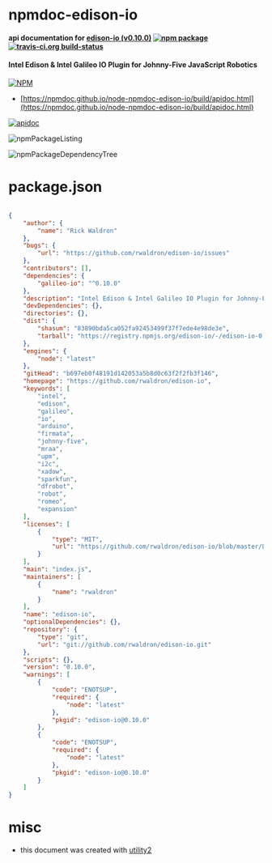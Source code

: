 # npmdoc-edison-io

#### api documentation for  [edison-io (v0.10.0)](https://github.com/rwaldron/edison-io)  [![npm package](https://img.shields.io/npm/v/npmdoc-edison-io.svg?style=flat-square)](https://www.npmjs.org/package/npmdoc-edison-io) [![travis-ci.org build-status](https://api.travis-ci.org/npmdoc/node-npmdoc-edison-io.svg)](https://travis-ci.org/npmdoc/node-npmdoc-edison-io)

#### Intel Edison & Intel Galileo IO Plugin for Johnny-Five JavaScript Robotics

[![NPM](https://nodei.co/npm/edison-io.png?downloads=true&downloadRank=true&stars=true)](https://www.npmjs.com/package/edison-io)

- [https://npmdoc.github.io/node-npmdoc-edison-io/build/apidoc.html](https://npmdoc.github.io/node-npmdoc-edison-io/build/apidoc.html)

[![apidoc](https://npmdoc.github.io/node-npmdoc-edison-io/build/screenCapture.buildCi.browser.%252Ftmp%252Fbuild%252Fapidoc.html.png)](https://npmdoc.github.io/node-npmdoc-edison-io/build/apidoc.html)

![npmPackageListing](https://npmdoc.github.io/node-npmdoc-edison-io/build/screenCapture.npmPackageListing.svg)

![npmPackageDependencyTree](https://npmdoc.github.io/node-npmdoc-edison-io/build/screenCapture.npmPackageDependencyTree.svg)



# package.json

```json

{
    "author": {
        "name": "Rick Waldron"
    },
    "bugs": {
        "url": "https://github.com/rwaldron/edison-io/issues"
    },
    "contributors": [],
    "dependencies": {
        "galileo-io": "^0.10.0"
    },
    "description": "Intel Edison & Intel Galileo IO Plugin for Johnny-Five JavaScript Robotics",
    "devDependencies": {},
    "directories": {},
    "dist": {
        "shasum": "83890bda5ca052fa92453499f37f7ede4e98de3e",
        "tarball": "https://registry.npmjs.org/edison-io/-/edison-io-0.10.0.tgz"
    },
    "engines": {
        "node": "latest"
    },
    "gitHead": "b697eb0f48191d142053a5b8d0c63f2f2fb3f146",
    "homepage": "https://github.com/rwaldron/edison-io",
    "keywords": [
        "intel",
        "edison",
        "galileo",
        "io",
        "arduino",
        "firmata",
        "johnny-five",
        "mraa",
        "upm",
        "i2c",
        "xadow",
        "sparkfun",
        "dfrobot",
        "robot",
        "romeo",
        "expansion"
    ],
    "licenses": [
        {
            "type": "MIT",
            "url": "https://github.com/rwaldron/edison-io/blob/master/LICENSE-MIT"
        }
    ],
    "main": "index.js",
    "maintainers": [
        {
            "name": "rwaldron"
        }
    ],
    "name": "edison-io",
    "optionalDependencies": {},
    "repository": {
        "type": "git",
        "url": "git://github.com/rwaldron/edison-io.git"
    },
    "scripts": {},
    "version": "0.10.0",
    "warnings": [
        {
            "code": "ENOTSUP",
            "required": {
                "node": "latest"
            },
            "pkgid": "edison-io@0.10.0"
        },
        {
            "code": "ENOTSUP",
            "required": {
                "node": "latest"
            },
            "pkgid": "edison-io@0.10.0"
        }
    ]
}
```



# misc
- this document was created with [utility2](https://github.com/kaizhu256/node-utility2)
